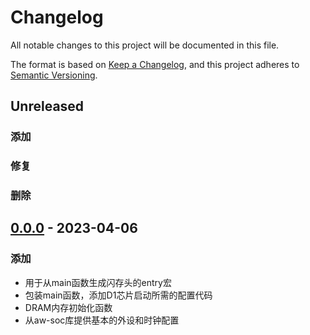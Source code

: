 # Changelog

All notable changes to this project will be documented in this file.

The format is based on [Keep a Changelog](https://keepachangelog.com/en/1.0.0/), and this project adheres
to [Semantic Versioning](https://semver.org/spec/v2.0.0.html).

## Unreleased

### 添加

### 修复

### 删除

## [0.0.0] - 2023-04-06

### 添加

- 用于从main函数生成闪存头的entry宏
- 包装main函数，添加D1芯片启动所需的配置代码
- DRAM内存初始化函数
- 从aw-soc库提供基本的外设和时钟配置

[Unreleased]: https://github.com/rustsbi/d1-rom-rt/compare/v0.0.0...HEAD
[0.0.0]: https://gitee.com/rustsbi/d1-rom-rt/releases/tag/v0.0.0
